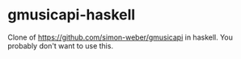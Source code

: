 # gmusicapi-haskell
Clone of https://github.com/simon-weber/gmusicapi in haskell. You probably don't want to use this.
